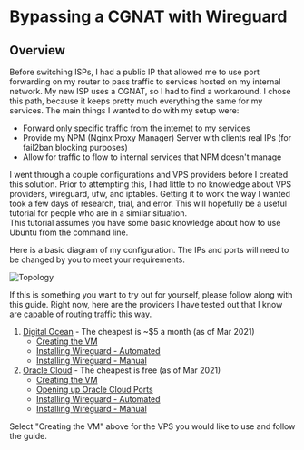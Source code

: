 # Bypassing a CGNAT with Wireguard
## Overview
Before switching ISPs, I had a public IP that allowed me to use port forwarding on my router to pass traffic to services hosted on my internal network.  My new ISP uses a CGNAT, so I had to find a workaround.  I chose this path, because it keeps pretty much everything the same for my services.  The main things I wanted to do with my setup were:
* Forward only specific traffic from the internet to my services
* Provide my NPM (Nginx Proxy Manager) Server with clients real IPs (for fail2ban blocking purposes)
* Allow for traffic to flow to internal services that NPM doesn't manage

I went through a couple configurations and VPS providers before I created this solution.  Prior to attempting this, I had little to no knowledge about VPS providers, wireguard, ufw, and iptables.  Getting it to work the way I wanted took a few days of research, trial, and error.
This will hopefully be a useful tutorial for people who are in a similar situation.  
This tutorial assumes you have some basic knowledge about how to use Ubuntu from the command line.

Here is a basic diagram of my configuration.  The IPs and ports will need to be changed by you to meet your requirements.

![Topology](https://github.com/mochman/Bypass_CGNAT/raw/main/Basic%20Topology.png)


If this is something you want to try out for yourself, please follow along with this guide.  Right now, here are the providers I have tested out that I know are capable of routing traffic this way.

1. [Digital Ocean](https://www.digitalocean.com/) - The cheapest is ~$5 a month (as of Mar 2021)
   * [Creating the VM](Digital-Ocean-(Creating))
   * [Installing Wireguard - Automated](Digital-Ocean-(Automatic-Installer-Script))
   * [Installing Wireguard - Manual](Digital-Ocean-(Manual-Installation))
2. [Oracle Cloud](https://www.oracle.com/cloud/) - The cheapest is free (as of Mar 2021)
   * [Creating the VM](Oracle-Cloud-(Creating))
   * [Opening up Oracle Cloud Ports](Oracle-Cloud--(Opening-Up-Ports))
   * [Installing Wireguard - Automated](Oracle-Cloud-(Automatic-Installer-Script))
   * [Installing Wireguard - Manual](Oracle-Cloud-(Manual-Installation))

Select "Creating the VM" above for the VPS you would like to use and follow the guide.